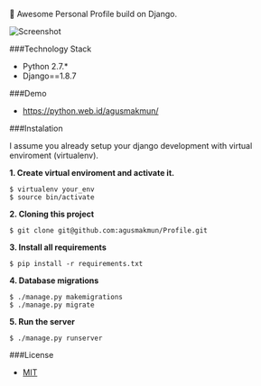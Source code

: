 :bust_in_silhouette: Awesome Personal Profile build on Django.

![Screenshot](https://github.com/agusmakmun/Profile/blob/master/__screenshot/profile.png)

###Technology Stack

* Python 2.7.*
* Django==1.8.7

###Demo

* https://python.web.id/agusmakmun/

###Instalation

I assume you already setup your django development with virtual enviroment (virtualenv).

**1. Create virtual enviroment and activate it.**

```
$ virtualenv your_env
$ source bin/activate
```

**2. Cloning this project**

```
$ git clone git@github.com:agusmakmun/Profile.git
```

**3. Install all requirements**

```
$ pip install -r requirements.txt
```

**4. Database migrations**

```
$ ./manage.py makemigrations
$ ./manage.py migrate
```

**5. Run the server**

```
$ ./manage.py runserver
```

###License
* [MIT](https://github.com/agusmakmun/Profile/blob/master/LICENSE)